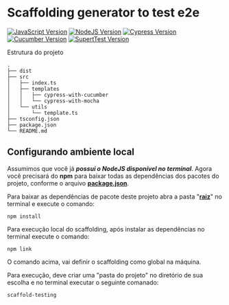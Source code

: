 [javascript-image]: https://img.shields.io/badge/javascript-ES6-orange
[javascript-url]: https://262.ecma-international.org/6.0/
[nodejs-image]: https://img.shields.io/badge/nodejs-14.x-green
[nodejs-url]: https://nodejs.org/en/docs/
[cypress-image]:https://img.shields.io/badge/cypress-9.2.0-beige
[cypress-url]:https://docs.cypress.io/guides/overview/why-cypress
[cucumber-image]: https://img.shields.io/badge/cucumber-5.3.0-brightgreen
[cucumber-url]: https://cucumber.io/docs/installation/ruby/
[supertest-image]:https://img.shields.io/badge/supertest-7.7.0-black
[supertest-url]:https://github.com/visionmedia/supertest#readme
# Scaffolding generator to test e2e
[![JavaScript Version][javascript-image]][javascript-url]
[![NodeJS Version][nodejs-image]][nodejs-url]
[![Cypress Version][cypress-image]][cypress-url]
[![Cucumber Version][cucumber-image]][cucumber-url]
[![SupertTest Version][supertest-image]][supertest-url]

Estrutura do projeto
```
.
├── dist
├── src
│   ├── index.ts
│   ├── templates
│   │   ├── cypress-with-cucumber
│   │   └── cypress-with-mocha
│   └── utils
│       └── template.ts
├── tsconfig.json
├── package.json
└── README.md
```
## Configurando ambiente local

Assumimos que você já ***possui o NodeJS disponível no terminal***. Agora você precisará do **npm** para baixar todas as dependências dos pacotes do projeto, conforme o arquivo **[package.json](https://github.com/renatosantanaoliveira/e2e-generator-scaffold-testing-js/package.json)**.

Para baixar as dependências de pacote deste projeto abra a pasta "**[raiz](https://github.com/renatosantanaoliveira/e2e-generator-scaffold-testing-js)**" no terminal e execute o comando:
```
npm install
```

Para execução local do scaffolding, após instalar as dependências no terminal execute o comando:
```
npm link
```
O comando acima, vai definir o scaffolding como global na máquina.

Para execução, deve criar uma "pasta do projeto" no diretório de sua escolha e no terminal executar o seguinte comanado:
```
scaffold-testing
```